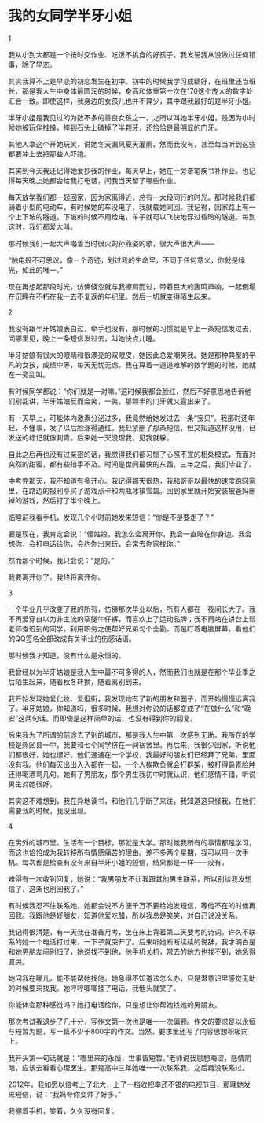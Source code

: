 # 我的女同学半牙小姐

1 

我从小到大都是一个按时交作业、吃饭不挑食的好孩子。我发誓我从没做过任何错事，除了早恋。 

其实我算不上是早恋的初恋发生在初中。初中的时候我学习成绩好，在班里还当班长，那是我人生中身体最圆润的时候，身高和体重第一次在170这个庞大的数字处汇合一致。即使这样，我身边的女孩儿也并不算少，其中跟我最好的是半牙小姐。 

半牙小姐是我见过的为数不多的善良女孩之一，之所以叫她半牙小姐，是因为小时候她被玩伴推搡，摔到石头上磕掉了半颗牙，还恰恰是最明显的门牙。 

其他人拿这个开她玩笑，说她冬天漏风夏天灌雨，然而我没有，甚至每当听到这些都要冲上去把那些人吓跑。 

其实到今天我还记得她爱抄我的作业，每天早上，她在一旁奋笔疾书补作业。也记得每天晚上她都会给我打电话，问我当天留了哪些作业。 

每天放学我们都一起回家，因为家离得近，总有一大段同行的时光。那时候我们都骑着小型的电动车，有时候她的车没电了，我就载她同回。我记得，回家路上有一个上下坡的隧道，下坡的时候不用给电，车子就可以飞快地穿过昏暗的隧道。每到这时，我们都爱大叫。 

那时候我们一起大声唱着当时很火的孙燕姿的歌，很大声很大声—— 

“触电般不可思议，像一个奇迹，划过我的生命里，不同于任何意义，你就是绿光，如此的唯一。” 

现在再想起那段时光，仿佛倏忽就与我擦肩而过，带着巨大的轰鸣声响，一起倒塌在沉睡在不朽在我一去不复返的年纪里。然后一切就变得陌生起来。 

2 

我没有跟半牙姑娘表白过，牵手也没有，那时候的习惯就是早上一条短信发过去，问哪里见，晚上一条短信发过去，叫她快点儿睡。 

半牙姑娘有很大的眼睛和很漂亮的双眼皮，她因此总爱嘲笑我。她是那种典型的平凡的女孩，成绩中等，每天无忧无虑。我在算着一道道难解的数学题的时候，她就在一旁乱叫。 

有时候同学都说：“你们就是一对嘛。”这时候我都会脸红，然后不好意思地告诉他们别乱讲，半牙姑娘反而会笑，一笑，那颗半的门牙就又露出来了。 

有一天早上，可能体内激素分泌过多，我竟然给她发过去一条“宝贝”。我那时还年轻，不懂事，发了以后脸涨得通红。我赶紧删了那条短信，但又知道这样没用，已发送的标记就像刺青。后来她一天没理我，见我就躲。 

自此之后再也没有过亲密的话，我觉得我们都习惯了心照不宣的相处模式，而面对突然的甜蜜，都有些措手不及。时间是世间最快的东西，三年之后，我们毕业了。 

中考完那天，我不知道有多开心。我记得那天很热，我和哥哥以最快的速度跑回家里，在路边的报刊亭买了游戏点卡和两瓶冰镇雪碧。回到家里就开始安装被爸妈删掉的游戏，然后打了半个晚上。 

临睡前我看手机，发现几个小时前她发来短信：“你是不是要走了？” 

要是现在，我肯定会说：“傻姑娘，我怎么会离开你，我会一直陪在你身边。我会想你，会打电话给你，会约你出来玩，会常去你家找你。” 

然而那个时候，我只会说：“是的。” 

我要离开你了。我终将离开你。 

3 

一个毕业几乎改变了我的所有，仿佛那次毕业以后，所有人都在一夜间长大了。我不再爱穿自以为非主流的窄腿牛仔裤，而喜欢上了运动品牌；我不再站在讲台上帮老师查迟到的同学，利用职务之便帮好兄弟勾个全勤，而是盯着电脑屏幕，看他们的QQ签名全部改成有关毕业的伤感话语。 

那时候我才知道，没有什么是永恒的。 

我曾经以为半牙姑娘是我人生中最不可多得的人，然而我们也就是在那个毕业季之后陌生起来，随着秋冬转换，随着离别到来。 

我开始发现她爱化妆、爱逛街，我发现她有了新的朋友和圈子，而开始慢慢远离我了。半牙姑娘，你知道吗，很多时候，我想对你说的话都变成了“在做什么”和“晚安”这两句话。而即使是这样简单的话，也没有得到你的回复。 

后来我为了所谓的前途去了别的城市，那是我人生中第一次感到无助。我所在的学校是郊区县一中，我要和七个同学挤在一间宿舍里。再后来，我很少回家，听说他们都很好，她也很好。他们通通在一个学校，我最好的朋友们已经拜了兄弟，里面没有我。他们每天出出入入都在一起，一个人挨欺负就会打群架，被打得鼻青脸肿还得喝酒骂几句。她有了男朋友，那个男生我初中时就认识，他们感情不错，听说男生对她很好。 

其实这不难想到，我在异地读书，和他们几乎断了来往，我知道这只怪我，在他们需要我的时候，我没出现。 

4 

在另外的城市里，生活有一个目标，那就是大学。那时候我所有的事情都是学习，而这也恰恰成为我转移所有情感痛苦的理由。差不多两个星期，我可以用一次手机。每次都是检查有没有来自半牙小姐的短信，结果都是一样——没有。 

难得有一次收到回复，她说：“我男朋友不让我跟其他男生联系，所以别给我发短信了，这条也别回我了。” 

有时候我忍不住联系她，她都会说不方便千万不要给她发短信，等他不在的时候再回我。我跟他是好朋友，知道他爱吃醋，所以我总是笑笑，对自己说没关系。 

我记得很清楚，有一天我在准备月考，坐在床上背着第二天要考的诗词。许久不联系的她一个电话打过来，一下子就哭开了。后来听她断断续续的说辞，我才明白是和她男朋友闹别扭了，她说找不到他，他手机关机，常去的地方也找不到，她急得直哭。 

她问我在哪儿，能不能帮她找他。她急得不知道该怎么办，只是潜意识里感觉无助的时候要来找我。她哼哼唧唧挂了电话，我低头就笑了。 

你能体会那种感觉吗？她打电话给你，只是想让你帮她找她的男朋友。 

那次考试我退步了几十分，写作文第一次也是唯一一次偏题。作文的要求是以永恒与短暂为题，写一篇不少于800字的作文。当然，要求里还写了内容思想积极向上。 

我开头第一句话就是：“哪里来的永恒，世事皆短暂。”老师说我思想晦涩，感情阴暗，应该去看看心理医生。那是高中三年她唯一一次联系我，之后再没联系过。 

2012年，我如愿以偿考上了北大，上了一档收视率还不错的电视节目，那晚她发来短信，说：“我妈夸你变帅了好多。” 

我握着手机，笑着，久久没有回复。